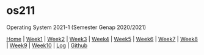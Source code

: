 # os211
Operating System 2021-1 (Semester Genap 2020/2021)

[Home](https://Etyaresa.github.io/os211/) | 
[Week1](W01/) | 
[Week2](W02/) | 
[Week3](W03/) | 
[Week4](W04/) | 
[Week5](W05/) | 
[Week6](W06/) | 
[Week7](W07/) | 
[Week8](W08/) | 
[Week9](W09/) | 
[Week10](W10/) | 
[Log](https://github.com/Etyaresa/os211/blob/master/TXT/mylog.txt) |
[Github](https://github.com/Etyaresa/os211/)
